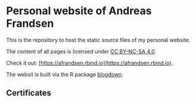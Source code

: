 # Personal website of Andreas Frandsen

This is the repository to host the static source files of my personal website.

The content of all pages is licensed under [CC BY-NC-SA 4.0](https://creativecommons.org/licenses/by-nc-sa/4.0/).

Check it out: [https://afrandsen.rbind.io](https://afrandsen.rbind.io).

The websit is built via the R package [blogdown](https://github.com/rstudio/blogdown).

## Certificates

